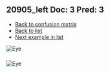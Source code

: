 ## 20905_left Doc: 3 Pred: 3
- [Back to confusion matrix](https://github.com/juliandewit/kaggle_retinopathy/blob/master/matrix.md)
- [Back to list](https://github.com/juliandewit/kaggle_retinopathy/blob/master/lists/33/list.md)
- [Next example in list](https://github.com/juliandewit/kaggle_retinopathy/blob/master/lists/33/20/20939_left.md)

![Eye](https://retinopaty.blob.core.windows.net/size1024/20905_left_3.jpeg)

### 

![Eye]()
